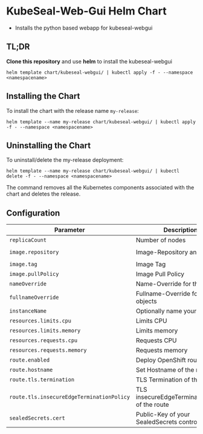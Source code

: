 # KubeSeal-Web-Gui Helm Chart

* Installs the python based webapp for kubeseal-webgui

## TL;DR

**Clone this repository** and use **helm** to install the kubeseal-webgui

```console
helm template chart/kubeseal-webgui/ | kubectl apply -f - --namespace <namespacename>
```

## Installing the Chart

To install the chart with the release name `my-release`:

```console
helm template --name my-release chart/kubeseal-webgui/ | kubectl apply -f - --namespace <namespacename>
```

## Uninstalling the Chart

To uninstall/delete the my-release deployment:

```console
helm template --name my-release chart/kubeseal-webgui/ | kubectl delete -f - --namespace <namespacename>
```

The command removes all the Kubernetes components associated with the chart and deletes the release.

## Configuration

| Parameter                                 | Description                                    | Default                                                 |
|-------------------------------------------|------------------------------------------------|---------------------------------------------------------|
| `replicaCount`                            | Number of nodes                                | `1`                                                     |
| `image.repository`                        | Image-Repository and name                      | `kubesealwebgui/kubeseal-webgui`                        |
| `image.tag`                               | Image Tag                                      | `1.1.0`                                                 |
| `image.pullPolicy`                        | Image Pull Policy                              | `Always`                                                |
| `nameOverride`                            | Name-Override for the objects                  | `""`                                                    |
| `fullnameOverride`                        | Fullname-Override for the objects              | `""`                                                    |
| `instanceName`                            | Optionally name your instance                  | `""`                                                    |
| `resources.limits.cpu`                    | Limits CPU                                     | `100m`                                                  |
| `resources.limits.memory`                 | Limits memory                                  | `256Mi`                                                 |
| `resources.requests.cpu`                  | Requests CPU                                   | `20m`                                                   |
| `resources.requests.memory`               | Requests memory                                | `20m`                                                   |
| `route.enabled`                           | Deploy OpenShift route                         | `false`                                                 |
| `route.hostname`                          | Set Hostname of the route                      | `""`                                                    |
| `route.tls.termination`                   | TLS Termination of the route                   | `""`                                                    |
| `route.tls.insecureEdgeTerminationPolicy` | TLS insecureEdgeTerminationPolicy of the route | `""`                                                    |
| `sealedSecrets.cert`                      | Public-Key of your SealedSecrets controller    | `""`                                                    |
